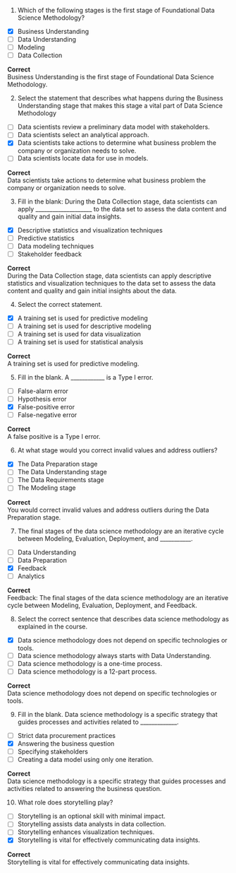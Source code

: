 1. Which of the following stages is the first stage of Foundational Data Science Methodology?

- [x] Business Understanding
- [ ] Data Understanding
- [ ] Modeling
- [ ] Data Collection

**Correct**  
Business Understanding is the first stage of Foundational Data Science Methodology.

2. Select the statement that describes what happens during the Business Understanding stage that makes this stage a vital part of Data Science Methodology

- [ ] Data scientists review a preliminary data model with stakeholders.
- [ ] Data scientists select an analytical approach.
- [x] Data scientists take actions to determine what business problem the company or organization needs to solve.
- [ ] Data scientists locate data for use in models.

**Correct**  
Data scientists take actions to determine what business problem the company or organization needs to solve.

3. Fill in the blank: During the Data Collection stage, data scientists can apply ____________________ to the data set to assess the data content and quality and gain initial data insights.

- [x] Descriptive statistics and visualization techniques
- [ ] Predictive statistics
- [ ] Data modeling techniques
- [ ] Stakeholder feedback

**Correct**  
During the Data Collection stage, data scientists can apply descriptive statistics and visualization techniques to the data set to assess the data content and quality and gain initial insights about the data.

4. Select the correct statement.

- [x] A training set is used for predictive modeling
- [ ] A training set is used for descriptive modeling
- [ ] A training set is used for data visualization
- [ ] A training set is used for statistical analysis

**Correct**  
A training set is used for predictive modeling.

5. Fill in the blank. A ____________ is a Type I error.

- [ ] False-alarm error
- [ ] Hypothesis error
- [x] False-positive error
- [ ] False-negative error

**Correct**  
A false positive is a Type I error.

6. At what stage would you correct invalid values and address outliers?

- [x] The Data Preparation stage
- [ ] The Data Understanding stage
- [ ] The Data Requirements stage
- [ ] The Modeling stage

**Correct**  
You would correct invalid values and address outliers during the Data Preparation stage.

7. The final stages of the data science methodology are an iterative cycle between Modeling, Evaluation, Deployment, and ___________.

- [ ] Data Understanding
- [ ] Data Preparation
- [x] Feedback
- [ ] Analytics

**Correct**  
Feedback: The final stages of the data science methodology are an iterative cycle between Modeling, Evaluation, Deployment, and Feedback.

8. Select the correct sentence that describes data science methodology as explained in the course.

- [x] Data science methodology does not depend on specific technologies or tools.
- [ ] Data science methodology always starts with Data Understanding.
- [ ] Data science methodology is a one-time process.
- [ ] Data science methodology is a 12-part process.

**Correct**  
Data science methodology does not depend on specific technologies or tools.

9. Fill in the blank. Data science methodology is a specific strategy that guides processes and activities related to _____________.

- [ ] Strict data procurement practices
- [x] Answering the business question
- [ ] Specifying stakeholders
- [ ] Creating a data model using only one iteration.

**Correct**  
Data science methodology is a specific strategy that guides processes and activities related to answering the business question.

10. What role does storytelling play?

- [ ] Storytelling is an optional skill with minimal impact.
- [ ] Storytelling assists data analysts in data collection.
- [ ] Storytelling enhances visualization techniques.
- [x] Storytelling is vital for effectively communicating data insights.

**Correct**  
Storytelling is vital for effectively communicating data insights.